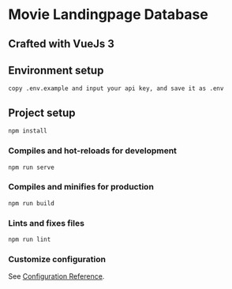 # Movie Landingpage Database

## Crafted with VueJs 3
## Environment setup
```
copy .env.example and input your api key, and save it as .env
```
## Project setup
```
npm install
```

### Compiles and hot-reloads for development
```
npm run serve
```

### Compiles and minifies for production
```
npm run build
```

### Lints and fixes files
```
npm run lint
```

### Customize configuration
See [Configuration Reference](https://cli.vuejs.org/config/).
